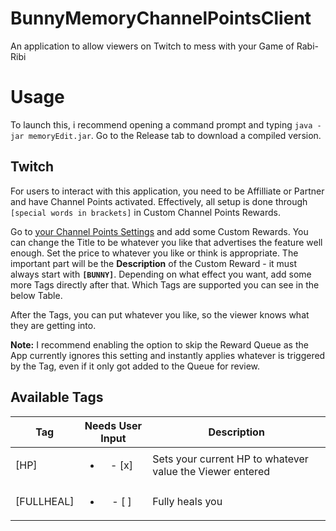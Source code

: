 # BunnyMemoryChannelPointsClient
An application to allow viewers on Twitch to mess with your Game of Rabi-Ribi

# Usage
To launch this, i recommend opening a command prompt and typing ``java -jar memoryEdit.jar``.
Go to the Release tab to download a compiled version.

## Twitch
For users to interact with this application, you need to be Affilliate or Partner and have
Channel Points activated. Effectively, all setup is done through ``[special words in brackets]``
in Custom Channel Points Rewards.

Go to [your Channel Points Settings](https://dashboard.twitch.tv/community/channel-points/rewards)
and add some Custom Rewards. You can change the Title to be whatever you like that advertises
the feature well enough. Set the price to whatever you like or think is appropriate.
The important part will be the **Description** of the Custom Reward - it must always start with
**``[BUNNY]``**. Depending on what effect you want, add some more Tags directly after that. Which
Tags are supported you can see in the below Table.

After the Tags, you can put whatever you like, so the viewer knows what they are getting into.

**Note:** I recommend enabling the option to skip the Reward Queue as the App currently
ignores this setting and instantly applies whatever is triggered by the Tag, even if it only
got added to the Queue for review.

## Available Tags
| Tag | Needs User Input | Description|
|-----|:---:|----|
| [HP] | <ul><li>- [x]  </li></ul>|Sets your current HP to whatever value the Viewer entered|
| [FULLHEAL] | <ul><li>- [ ] </li></ul>|Fully heals you|
